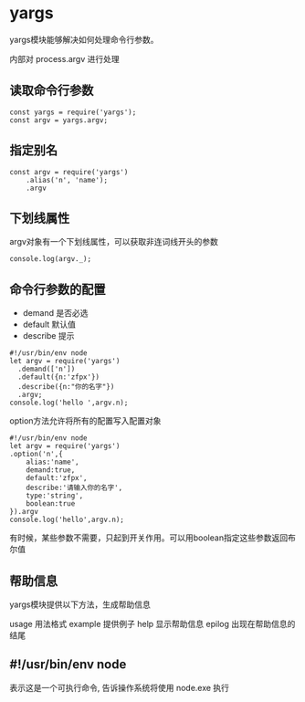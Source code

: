 # yargs
yargs模块能够解决如何处理命令行参数。

内部对 process.argv 进行处理

## 读取命令行参数
```
const yargs = require('yargs');
const argv = yargs.argv;
```


## 指定别名
```
const argv = require('yargs')
    .alias('n', 'name');
    .argv
```

## 下划线属性
argv对象有一个下划线属性，可以获取非连词线开头的参数

```
console.log(argv._);
```


## 命令行参数的配置
- demand 是否必选
- default 默认值
- describe 提示

```
#!/usr/bin/env node
let argv = require('yargs')
  .demand(['n'])
  .default({n:'zfpx'})
  .describe({n:"你的名字"})
  .argv;
console.log('hello ',argv.n); 
```

option方法允许将所有的配置写入配置对象

```
#!/usr/bin/env node
let argv = require('yargs')
.option('n',{
    alias:'name',
    demand:true,
    default:'zfpx',
    describe:'请输入你的名字',
    type:'string',
    boolean:true
}).argv
console.log('hello',argv.n);
```

有时候，某些参数不需要，只起到开关作用。可以用boolean指定这些参数返回布尔值


## 帮助信息
yargs模块提供以下方法，生成帮助信息

usage 用法格式
example 提供例子
help 显示帮助信息
epilog 出现在帮助信息的结尾


## #!/usr/bin/env node
表示这是一个可执行命令, 告诉操作系统将使用 node.exe 执行
